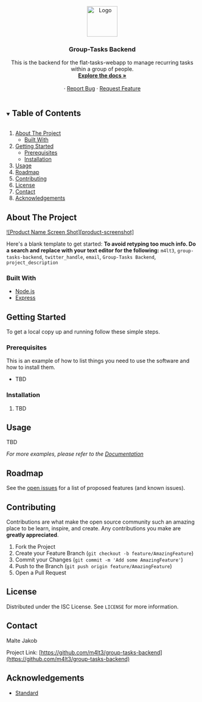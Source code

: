 <p align="center">
  <a href="https://github.com/m4lt3/group-tasks-backend">
    <img src="images/logo.png" alt="Logo" width="80" height="80">
  </a>

  <h3 align="center">Group-Tasks Backend</h3>

  <p align="center">
    This is the backend for the flat-tasks-webapp to manage recurring tasks within a group of people.
    <br />
    <a href="https://github.com/m4lt3/group-tasks-backend/wiki"><strong>Explore the docs »</strong></a>
    <br />
    <br />
    <!--<a href="https://github.com/m4lt3/group-tasks-backend">View Demo</a>-->
    ·
    <a href="https://github.com/m4lt3/group-tasks-backend/issues">Report Bug</a>
    ·
    <a href="https://github.com/m4lt3/group-tasks-backend/issues">Request Feature</a>
  </p>
</p>


<details open="open">
  <summary><h2 style="display: inline-block">Table of Contents</h2></summary>
  <ol>
    <li>
      <a href="#about-the-project">About The Project</a>
      <ul>
        <li><a href="#built-with">Built With</a></li>
      </ul>
    </li>
    <li>
      <a href="#getting-started">Getting Started</a>
      <ul>
        <li><a href="#prerequisites">Prerequisites</a></li>
        <li><a href="#installation">Installation</a></li>
      </ul>
    </li>
    <li><a href="#usage">Usage</a></li>
    <li><a href="#roadmap">Roadmap</a></li>
    <li><a href="#contributing">Contributing</a></li>
    <li><a href="#license">License</a></li>
    <li><a href="#contact">Contact</a></li>
    <li><a href="#acknowledgements">Acknowledgements</a></li>
  </ol>
</details>

## About The Project

[![Product Name Screen Shot][product-screenshot]](https://example.com)

Here's a blank template to get started:
**To avoid retyping too much info. Do a search and replace with your text editor for the following:**
`m4lt3`, `group-tasks-backend`, `twitter_handle`, `email`, `Group-Tasks Backend`, `project_description`

### Built With

* [Node.js](https://nodejs.org/)
* [Express](https://www.npmjs.com/package/express)

## Getting Started

To get a local copy up and running follow these simple steps.

### Prerequisites

This is an example of how to list things you need to use the software and how to install them.
* TBD

### Installation

1. TBD

## Usage

TBD

_For more examples, please refer to the [Documentation](https://example.com)_

## Roadmap

See the [open issues](https://github.com/m4lt3/group-tasks-backend/issues) for a list of proposed features (and known issues).


## Contributing

Contributions are what make the open source community such an amazing place to be learn, inspire, and create. Any contributions you make are **greatly appreciated**.

1. Fork the Project
2. Create your Feature Branch (`git checkout -b feature/AmazingFeature`)
3. Commit your Changes (`git commit -m 'Add some AmazingFeature'`)
4. Push to the Branch (`git push origin feature/AmazingFeature`)
5. Open a Pull Request

## License

Distributed under the ISC License. See `LICENSE` for more information.

## Contact

Malte Jakob

Project Link: [https://github.com/m4lt3/group-tasks-backend](https://github.com/m4lt3/group-tasks-backend)

## Acknowledgements

* [Standard](https://github.com/standard/standard)
